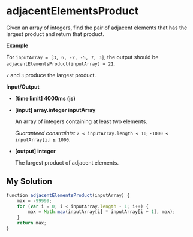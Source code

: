 # adjacentElementsProduct
﻿Given an array of integers, find the pair of adjacent elements that has the largest product and return that product.

**Example**

For `inputArray = [3, 6, -2, -5, 7, 3]`, the output should be
`adjacentElementsProduct(inputArray) = 21`.

`7` and `3` produce the largest product.

**Input/Output**

*   **[time limit] 4000ms (js)**

*   **[input] array.integer inputArray**

    An array of integers containing at least two elements.

    _Guaranteed constraints:_
    `2 ≤ inputArray.length ≤ 10`,
    `-1000 ≤ inputArray[i] ≤ 1000`.

*   **[output] integer**

    The largest product of adjacent elements.


## My Solution
```javascript
﻿function adjacentElementsProduct(inputArray) {
    max = -99999;
    for (var i = 0; i < inputArray.length - 1; i++) {
        max = Math.max(inputArray[i] * inputArray[i + 1], max);
    }
    return max;
}
​
```
